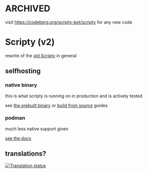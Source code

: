 # ARCHIVED
visit https://codeberg.org/scripty-bot/scripty for any new code

# Scripty (v2)

rewrite of the [old Scripty](https://github.com/tazz4843/scripty) in general

## selfhosting

### native binary

this is what scripty is running on in production and is actively tested

see [the prebuilt binary](./doc/selfhosting-prebuilt.md)
or [build from source](./doc/selfhosting-from-source.md) guides

### podman

much less native support given

[see the docs](./doc/selfhosting-podman.md)

## translations?

<a href="https://hosted.weblate.org/engage/scripty-bot/">
<img src="https://hosted.weblate.org/widgets/scripty-bot/-/open-graph.png" alt="Translation status" />
</a>
